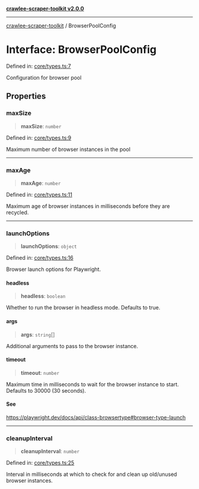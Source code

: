 [**crawlee-scraper-toolkit v2.0.0**](../README.md)

***

[crawlee-scraper-toolkit](../globals.md) / BrowserPoolConfig

# Interface: BrowserPoolConfig

Defined in: [core/types.ts:7](https://github.com/devalexanderdaza/crawlee-scraper-toolkit/blob/main/src/core/types.ts#L7)

Configuration for browser pool

## Properties

### maxSize

> **maxSize**: `number`

Defined in: [core/types.ts:9](https://github.com/devalexanderdaza/crawlee-scraper-toolkit/blob/main/src/core/types.ts#L9)

Maximum number of browser instances in the pool

***

### maxAge

> **maxAge**: `number`

Defined in: [core/types.ts:11](https://github.com/devalexanderdaza/crawlee-scraper-toolkit/blob/main/src/core/types.ts#L11)

Maximum age of browser instances in milliseconds before they are recycled.

***

### launchOptions

> **launchOptions**: `object`

Defined in: [core/types.ts:16](https://github.com/devalexanderdaza/crawlee-scraper-toolkit/blob/main/src/core/types.ts#L16)

Browser launch options for Playwright.

#### headless

> **headless**: `boolean`

Whether to run the browser in headless mode. Defaults to true.

#### args

> **args**: `string`[]

Additional arguments to pass to the browser instance.

#### timeout

> **timeout**: `number`

Maximum time in milliseconds to wait for the browser instance to start. Defaults to 30000 (30 seconds).

#### See

https://playwright.dev/docs/api/class-browsertype#browser-type-launch

***

### cleanupInterval

> **cleanupInterval**: `number`

Defined in: [core/types.ts:25](https://github.com/devalexanderdaza/crawlee-scraper-toolkit/blob/main/src/core/types.ts#L25)

Interval in milliseconds at which to check for and clean up old/unused browser instances.
